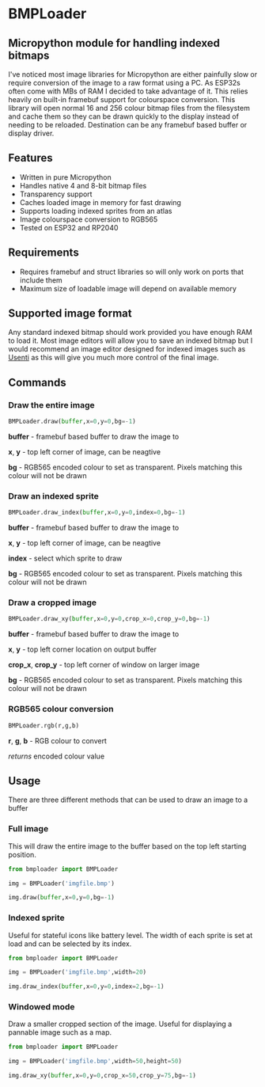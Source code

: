 # BMPLoader
## Micropython module for handling indexed bitmaps


I've noticed most image libraries for Micropython are either painfully slow or require conversion of the image to a raw format using a PC. As ESP32s often come with MBs of RAM I decided to take advantage of it. This relies heavily on built-in framebuf support for colourspace conversion.
This library will open normal 16 and 256 colour bitmap files from the filesystem and cache them so they can be drawn quickly to the display instead of needing to be reloaded.
Destination can be any framebuf based buffer or display driver.

## Features
- Written in pure Micropython
- Handles native 4 and 8-bit bitmap files
- Transparency support
- Caches loaded image in memory for fast drawing
- Supports loading indexed sprites from an atlas
- Image colourspace conversion to RGB565
- Tested on ESP32 and RP2040

## Requirements
- Requires framebuf and struct libraries so will only work on ports that include them
- Maximum size of loadable image will depend on available memory

## Supported image format
Any standard indexed bitmap should work provided you have enough RAM to load it. Most image editors will allow you to save an indexed bitmap but I would recommend an image editor designed for indexed images such as [Usenti](https://www.coranac.com/projects/usenti/) as this will give you much more control of the final image.

## Commands
### Draw the entire image
```python
BMPLoader.draw(buffer,x=0,y=0,bg=-1)
```
**buffer** - framebuf based buffer to draw the image to

**x**, **y** - top left corner of image, can be neagtive

**bg** - RGB565 encoded colour to set as transparent. Pixels matching this colour will not be drawn


### Draw an indexed sprite
```python
BMPLoader.draw_index(buffer,x=0,y=0,index=0,bg=-1)
```
**buffer** - framebuf based buffer to draw the image to

**x**, **y** - top left corner of image, can be neagtive

**index** - select which sprite to draw

**bg** - RGB565 encoded colour to set as transparent. Pixels matching this colour will not be drawn


### Draw a cropped image
```python
BMPLoader.draw_xy(buffer,x=0,y=0,crop_x=0,crop_y=0,bg=-1)
```
**buffer** - framebuf based buffer to draw the image to

**x**, **y** - top left corner location on output buffer

**crop_x**, **crop_y** - top left corner of window on larger image

**bg** - RGB565 encoded colour to set as transparent. Pixels matching this colour will not be drawn


### RGB565 colour conversion
```python
BMPLoader.rgb(r,g,b)
```
**r**, **g**, **b** - RGB colour to convert

*returns* encoded colour value



## Usage
There are three different methods that can be used to draw an image to a buffer
### Full image
This will draw the entire image to the buffer based on the top left starting position.
```python
from bmploader import BMPLoader

img = BMPLoader('imgfile.bmp')

img.draw(buffer,x=0,y=0,bg=-1)
```

### Indexed sprite
Useful for stateful icons like battery level. The width of each sprite is set at load and can be selected by its index.
```python
from bmploader import BMPLoader

img = BMPLoader('imgfile.bmp',width=20)

img.draw_index(buffer,x=0,y=0,index=2,bg=-1)
```

### Windowed mode
Draw a smaller cropped section of the image. Useful for displaying a pannable image such as a map.
```python
from bmploader import BMPLoader

img = BMPLoader('imgfile.bmp',width=50,height=50)

img.draw_xy(buffer,x=0,y=0,crop_x=50,crop_y=75,bg=-1)
```

